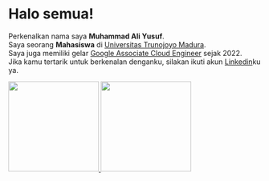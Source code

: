 # Halo semua! 
Perkenalkan nama saya **Muhammad Ali Yusuf**.\
Saya seorang **Mahasiswa** di [Universitas Trunojoyo Madura](https://www.trunojoyo.ac.id/).\
Saya juga memiliki gelar [Google Associate Cloud Engineer](https://www.credential.net/bismillah) sejak 2022.\
Jika kamu tertarik untuk berkenalan denganku, silakan ikuti akun [Linkedin](https://www.linkedin.com/in/muhammad-ali-yusuf-7623b91a3/)ku ya.

<p align="left">
<a href="https://github.com/muhammadaliyusuf">
  <img height="180em" src="https://github-readme-stats-eight-theta.vercel.app/api?username=gilangadhan&show_icons=true&theme=algolia&include_all_commits=true&count_private=true"/>
  <img height="180em" src="https://github-readme-stats-eight-theta.vercel.app/api/top-langs/?username=gilangadhan&layout=compact&langs_count=8&theme=algolia"/>
</a>
</p>
